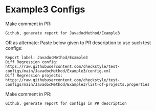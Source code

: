 # Example3 Configs
Make comment in PR:
```
Github, generate report for JavadocMethod/Example3
```
OR as alternate:
Paste below given to PR description to use such test configs:
```
Report label: JavadocMethod/Example3
Diff Regression config: https://raw.githubusercontent.com/checkstyle/test-configs/main/JavadocMethod/Example3/config.xml
Diff Regression projects: https://raw.githubusercontent.com/checkstyle/test-configs/main/JavadocMethod/Example3/list-of-projects.properties
```
Make comment in PR:
```
Github, generate report for configs in PR description
```
